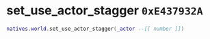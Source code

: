 # set_use_actor_stagger `0xE437932A`

```lua
natives.world.set_use_actor_stagger(_actor --[[ number ]])
```